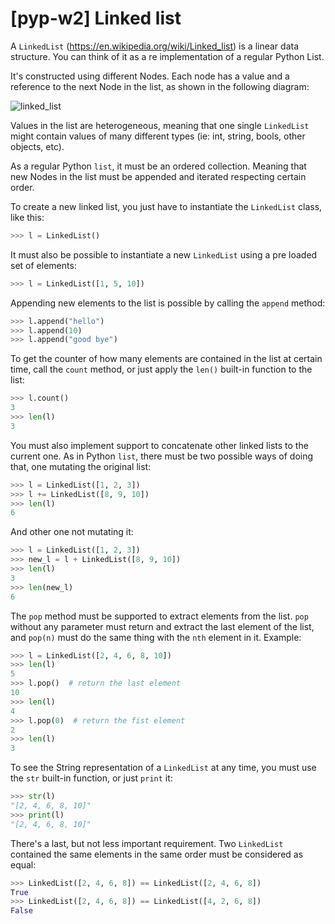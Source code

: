 # [pyp-w2] Linked list

A `LinkedList` (https://en.wikipedia.org/wiki/Linked_list) is a linear data structure.
You can think of it as a re implementation of a regular Python List.

It's constructed using different Nodes. Each node has a value and a reference to the next Node in the list, as shown in the following diagram:

![linked_list](https://upload.wikimedia.org/wikipedia/commons/thumb/6/6d/Singly-linked-list.svg/816px-Singly-linked-list.svg.png)

Values in the list are heterogeneous, meaning that one single `LinkedList` might contain values of many different types (ie: int, string, bools, other objects, etc).

As a regular Python `list`, it must be an ordered collection. Meaning that new Nodes in the list must be appended and iterated respecting certain order.

To create a new linked list, you just have to instantiate the `LinkedList` class, like this:

```python
>>> l = LinkedList()
```

It must also be possible to instantiate a new `LinkedList` using a pre loaded set of elements:

```python
>>> l = LinkedList([1, 5, 10])
```

Appending new elements to the list is possible by calling the `append` method:

```python
>>> l.append("hello")
>>> l.append(10)
>>> l.append("good bye")
```

To get the counter of how many elements are contained in the list at certain time, call the `count` method, or just apply the `len()` built-in function to the list:

```python
>>> l.count()
3
>>> len(l)
3
```

You must also implement support to concatenate other linked lists to the current one. As in Python `list`, there must be two possible ways of doing that, one mutating the original list:

```python
>>> l = LinkedList([1, 2, 3])
>>> l += LinkedList([8, 9, 10])
>>> len(l)
6
```

And other one not mutating it:

```python
>>> l = LinkedList([1, 2, 3])
>>> new_l = l + LinkedList([8, 9, 10])
>>> len(l)
3
>>> len(new_l)
6
```

The `pop` method must be supported to extract elements from the list.
`pop` without any parameter must return and extract the last element of the list, and `pop(n)` must do the same thing with the `nth` element in it. Example:

```python
>>> l = LinkedList([2, 4, 6, 8, 10])
>>> len(l)
5
>>> l.pop()  # return the last element
10
>>> len(l)
4
>>> l.pop(0)  # return the fist element
2
>>> len(l)
3
```

To see the String representation of a `LinkedList` at any time, you must use the `str` built-in function, or just `print` it:

```python
>>> str(l)
"[2, 4, 6, 8, 10]"
>>> print(l)
"[2, 4, 6, 8, 10]"
```

There's a last, but not less important requirement. Two `LinkedList` contained the same elements in the same order must be considered as equal:

```python
>>> LinkedList([2, 4, 6, 8]) == LinkedList([2, 4, 6, 8])
True
>>> LinkedList([2, 4, 6, 8]) == LinkedList([4, 2, 6, 8])
False
```
